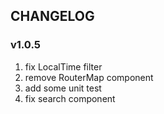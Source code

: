 ## CHANGELOG

### v1.0.5
1. fix LocalTime filter
2. remove RouterMap component
3. add some unit test
4. fix search component
